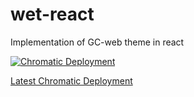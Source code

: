 # wet-react
Implementation of GC-web theme in react

[![Chromatic Deployment](https://github.com/dynamic11/wet-react/actions/workflows/chromatic.yaml/badge.svg?branch=master)](https://github.com/dynamic11/wet-react/actions/workflows/chromatic.yaml)

[Latest Chromatic Deployment](https://master--61aa819e198559003a6a1442.chromatic.com)
